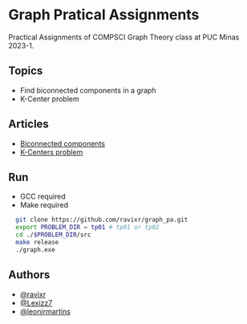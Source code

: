 # Graph Pratical Assignments

Practical Assignments of COMPSCI Graph Theory class at PUC Minas 2023-1.

## Topics

- Find biconnected components in a graph 
- K-Center problem
## Articles

- [Biconnected components](https://github.com/ravixr/graph_pa/blob/master/tp01/TGC_Relatorio_TP_1.pdf)
- [K-Centers problem](https://github.com/ravixr/graph_pa/blob/master/tp02/TGC_Relatorio_TP_2.pdf)


## Run

 - GCC required
 - Make required

```bash
  git clone https://github.com/ravixr/graph_pa.git
  export PROBLEM_DIR = tp01 # tp01 or tp02 
  cd ./$PROBLEM_DIR/src
  make release
  ./graph.exe
```
## Authors

- [@ravixr](https://www.github.com/ravixr)
- [@Lexizz7](https://www.github.com/Lexizz7)
- [@leonjrmartins](https://www.github.com/leon-junio)
